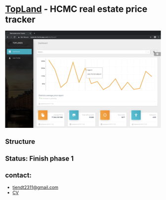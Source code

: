 # [TopLand](https://toplands.herokuapp.com/dashboard) - HCMC real estate price tracker

![](demo.png?raw=true)
## Structure
## Status: Finish phase 1
## contact:
- tiendt2311@gmail.com
- [CV](https://www.visualcv.com/dthtien1/)